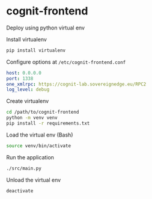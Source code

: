 # cognit-frontend

Deploy using python virtual env

Install virtualenv

```bash
pip install virtualenv
```

Configure options at `/etc/cognit-frontend.conf`

```yaml
host: 0.0.0.0
port: 1338
one_xmlrpc: https://cognit-lab.sovereignedge.eu/RPC2
log_level: debug
```

Create virtualenv

```bash
cd /path/to/cognit-frontend
python -m venv venv
pip install -r requirements.txt
```

Load the virtual env (Bash)

```bash
source venv/bin/activate
```

Run the application

```bash
./src/main.py
```

Unload the virtual env

```bash
deactivate
```


